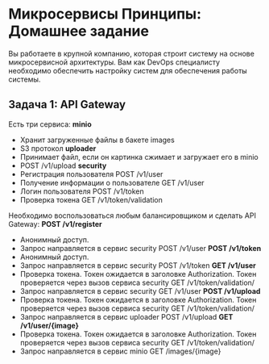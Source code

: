 
# Микросервисы Принципы: Домашнее задание

Вы работаете в крупной компанию, которая строит систему на основе микросервисной архитектуры.
Вам как DevOps специалисту необходимо обеспечить настройку систем для обеспечения работы системы.


## Задача 1: API Gateway

Есть три сервиса:
**minio**
- Хранит загруженные файлы в бакете images
- S3 протокол
**uploader**
- Принимает файл, если он картинка сжимает и загружает его в minio
- POST /v1/upload
**security**
- Регистрация пользователя POST /v1/user
- Получение информации о пользователе GET /v1/user
- Логин пользователя POST /v1/token
- Проверка токена GET /v1/token/validation

Необходимо воспользоваться любым балансировщиком и сделать API Gateway:
**POST /v1/register**
- Анонимный доступ.
- Запрос направляется в сервис security POST /v1/user
**POST /v1/token**
- Анонимный доступ.
- Запрос направляется в сервис security POST /v1/token
**GET /v1/user**
- Проверка токена. Токен ожидается в заголовке Authorization. Токен проверяется через вызов сервиса security GET /v1/token/validation/
- Запрос направляется в сервис security GET /v1/user
**POST /v1/upload**
- Проверка токена. Токен ожидается в заголовке Authorization. Токен проверяется через вызов сервиса security GET /v1/token/validation/
- Запрос направляется в сервис uploader POST /v1/upload
**GET /v1/user/{image}**
- Проверка токена. Токен ожидается в заголовке Authorization. Токен проверяется через вызов сервиса security GET /v1/token/validation/
- Запрос направляется в сервис minio  GET /images/{image}

